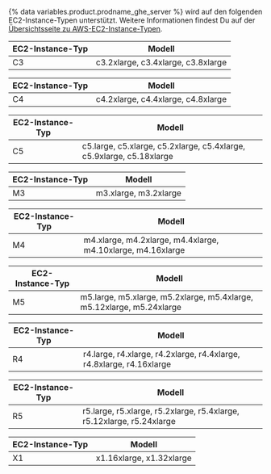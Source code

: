 {% data variables.product.prodname_ghe_server %} wird auf den folgenden EC2-Instance-Typen unterstützt. Weitere Informationen findest Du auf der [Übersichtsseite zu AWS-EC2-Instance-Typen](http://aws.amazon.com/ec2/instance-types/).

| EC2-Instance-Typ | Modell                             |
| ---------------- | ---------------------------------- |
| C3               | c3.2xlarge, c3.4xlarge, c3.8xlarge |

| EC2-Instance-Typ | Modell                             |
| ---------------- | ---------------------------------- |
| C4               | c4.2xlarge, c4.4xlarge, c4.8xlarge |

| EC2-Instance-Typ | Modell                                                               |
| ---------------- | -------------------------------------------------------------------- |
| C5               | c5.large, c5.xlarge, c5.2xlarge, c5.4xlarge, c5.9xlarge, c5.18xlarge |

| EC2-Instance-Typ | Modell                |
| ---------------- | --------------------- |
| M3               | m3.xlarge, m3.2xlarge |

| EC2-Instance-Typ | Modell                                                      |
| ---------------- | ----------------------------------------------------------- |
| M4               | m4.xlarge, m4.2xlarge, m4.4xlarge, m4.10xlarge, m4.16xlarge |

| EC2-Instance-Typ | Modell                                                                |
| ---------------- | --------------------------------------------------------------------- |
| M5               | m5.large, m5.xlarge, m5.2xlarge, m5.4xlarge, m5.12xlarge, m5.24xlarge |

| EC2-Instance-Typ | Modell                                                               |
| ---------------- | -------------------------------------------------------------------- |
| R4               | r4.large, r4.xlarge, r4.2xlarge, r4.4xlarge, r4.8xlarge, r4.16xlarge |

| EC2-Instance-Typ | Modell                                                                |
| ---------------- | --------------------------------------------------------------------- |
| R5               | r5.large, r5.xlarge, r5.2xlarge, r5.4xlarge, r5.12xlarge, r5.24xlarge |


| EC2-Instance-Typ | Modell                   |
| ---------------- | ------------------------ |
| X1               | x1.16xlarge, x1.32xlarge |
